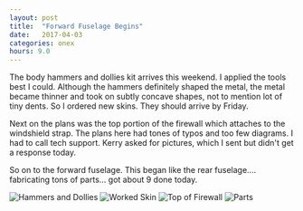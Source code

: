 ```yaml
---
layout: post
title:  "Forward Fuselage Begins"
date:   2017-04-03 
categories: onex
hours: 9.0
---
```


The body hammers and dollies kit arrives this weekend.  I applied the tools best I could.  Although the hammers definitely shaped the metal, the metal became thinner and took on subtly concave shapes, not to mention lot of tiny dents.  So I ordered new skins. They should arrive by Friday.

Next on the plans was the top portion of the firewall which attaches to the windshield strap.  The plans here had tones of typos and too few diagrams.  I had to call tech support.  Kerry asked for pictures, which I sent but didn't get a response today.
 
So on to the forward fuselage.  This began like the rear fuselage.... fabricating tons of parts... got about 9 done today. 

![Hammers and Dollies](/onex/img/2017-04-03/1.jpg)
![Worked Skin](/onex/img/2017-04-03/2.jpg)
![Top of Firewall](/onex/img/2017-04-03/3.jpg)
![Parts](/onex/img/2017-04-03/4.jpg)

